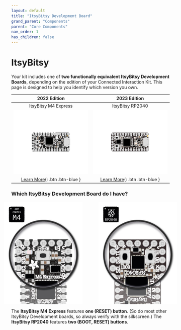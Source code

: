 ```yaml
---
layout: default
title: "ItsyBitsy Development Board"
grand_parent: "Components"
parent: "Core Components"
nav_order: 1
has_children: false
---
```


# ItsyBitsy

Your kit includes one of **two functionally equivalent ItsyBitsy Development Boards**, depending on the edition of your Connected Interaction Kit. This page is designed to help you identify which version you own.

|                         2022 Edition                         |                         2023 Edition                         |
| :----------------------------------------------------------: | :----------------------------------------------------------: |
|                     ItsyBitsy M4 Express                     |                       ItsyBitsy RP2040                       |
| <img src="assets/ItsyBitsy-M4-Express.png" alt="BitsyExpander" width="400"/> | <img src="assets/ItsyBitsy-RP2040.png" alt="BitsyExpander" width="400"/> |
|    [Learn More](itsybitsy-m4-express){: .btn .btn-blue }     |      [Learn More](itsybitsy-rp2040){: .btn .btn-blue }       |

### Which ItsyBitsy Development Board do I have?

<p align="center" style="display: flex; justify-content: center;">
  <img src="assets/recognize_IB_M4.jpg" width="250px" alt="Identify ItsyBitsy M4 Express" style="margin-right: 25px;">
  <img src="assets/recognize_IB_RP2040.jpg" width="250px" alt="Identify ItsyBitsy RP2040" style="margin-left: 25px;">
</p>



The **ItsyBitsy M4 Express** features **one (RESET) button**. (So do most other ItsyBitsy Development boards, so always verify with the silkscreen.)
The **ItsyBitsy RP2040** features **two (BOOT, RESET) buttons**.
